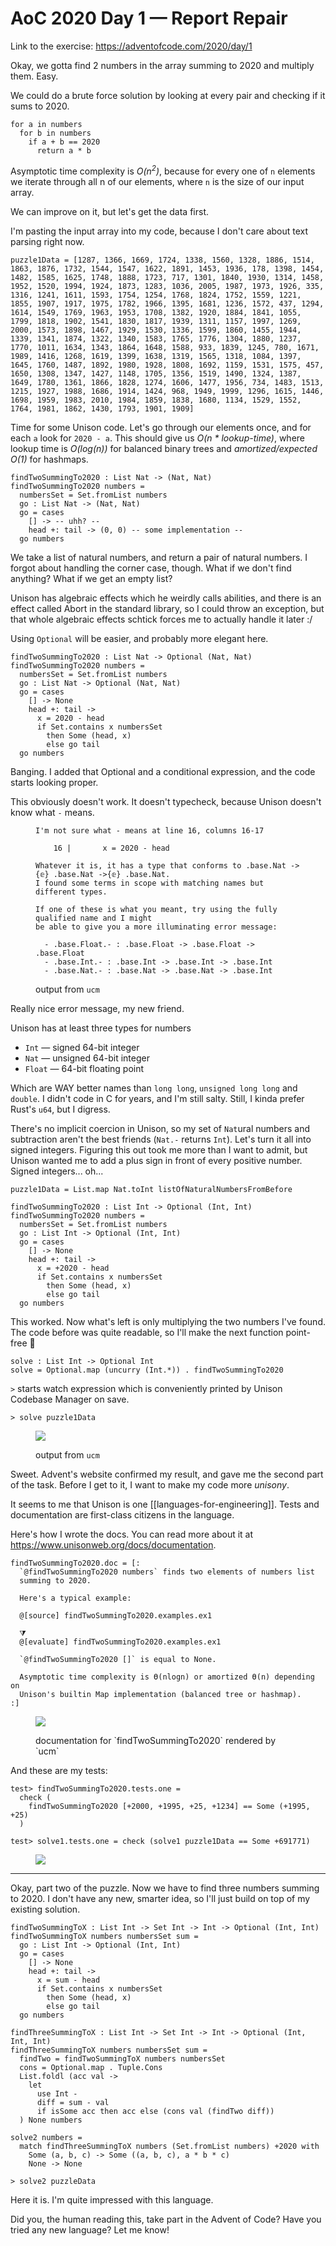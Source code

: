# AoC 2020 Day 1 — Report Repair

<BoxedText>

Link to the exercise: https://adventofcode.com/2020/day/1

</BoxedText>

Okay, we gotta find 2 numbers in the array summing to 2020 and multiply
them. Easy.

We could do a brute force solution by looking at every pair and checking if
it sums to 2020.

```
for a in numbers
  for b in numbers
    if a + b == 2020
      return a * b
```

Asymptotic time complexity is _O(n<sup>2</sup>)_, because for every one of
`n` elements we iterate through all n of our elements, where `n` is the size
of our input array.

We can improve on it, but let's get the data first.

I'm pasting the input array into my code, because I don't care about text
parsing right now.

```u
puzzle1Data = [1287, 1366, 1669, 1724, 1338, 1560, 1328, 1886, 1514, 1863, 1876, 1732, 1544, 1547, 1622, 1891, 1453, 1936, 178, 1398, 1454, 1482, 1585, 1625, 1748, 1888, 1723, 717, 1301, 1840, 1930, 1314, 1458, 1952, 1520, 1994, 1924, 1873, 1283, 1036, 2005, 1987, 1973, 1926, 335, 1316, 1241, 1611, 1593, 1754, 1254, 1768, 1824, 1752, 1559, 1221, 1855, 1907, 1917, 1975, 1782, 1966, 1395, 1681, 1236, 1572, 437, 1294, 1614, 1549, 1769, 1963, 1953, 1708, 1382, 1920, 1884, 1841, 1055, 1799, 1818, 1902, 1541, 1830, 1817, 1939, 1311, 1157, 1997, 1269, 2000, 1573, 1898, 1467, 1929, 1530, 1336, 1599, 1860, 1455, 1944, 1339, 1341, 1874, 1322, 1340, 1583, 1765, 1776, 1304, 1880, 1237, 1770, 1011, 1634, 1343, 1864, 1648, 1588, 933, 1839, 1245, 780, 1671, 1989, 1416, 1268, 1619, 1399, 1638, 1319, 1565, 1318, 1084, 1397, 1645, 1760, 1487, 1892, 1980, 1928, 1808, 1692, 1159, 1531, 1575, 457, 1650, 1308, 1347, 1427, 1148, 1705, 1356, 1519, 1490, 1324, 1387, 1649, 1780, 1361, 1866, 1828, 1274, 1606, 1477, 1956, 734, 1483, 1513, 1215, 1927, 1988, 1686, 1914, 1424, 968, 1949, 1999, 1296, 1615, 1446, 1698, 1959, 1983, 2010, 1984, 1859, 1838, 1680, 1134, 1529, 1552, 1764, 1981, 1862, 1430, 1793, 1901, 1909]
```

Time for some Unison code. Let's go through our elements once, and for each
`a` look for `2020 - a`. This should give us _O(n \* lookup-time)_, where
lookup time is _O(log(n))_ for balanced binary trees and _amortized/expected
O(1)_ for hashmaps.

```u
findTwoSummingTo2020 : List Nat -> (Nat, Nat)
findTwoSummingTo2020 numbers =
  numbersSet = Set.fromList numbers
  go : List Nat -> (Nat, Nat)
  go = cases
    [] -> -- uhh? --
    head +: tail -> (0, 0) -- some implementation --
  go numbers
```

We take a list of natural numbers, and return a pair of natural numbers. I
forgot about handling the corner case, though. What if we don't find
anything? What if we get an empty list?

Unison has algebraic effects which he weirdly calls abilities, and there is
an effect called Abort in the standard library, so I could throw an
exception, but that whole algebraic effects schtick forces me to actually
handle it later :/

Using `Optional` will be easier, and probably more elegant here.

```u
findTwoSummingTo2020 : List Nat -> Optional (Nat, Nat)
findTwoSummingTo2020 numbers =
  numbersSet = Set.fromList numbers
  go : List Nat -> Optional (Nat, Nat)
  go = cases
    [] -> None
    head +: tail ->
      x = 2020 - head
      if Set.contains x numbersSet
        then Some (head, x)
        else go tail
  go numbers
```

Banging. I added that Optional and a conditional expression, and the code
starts looking proper.

This obviously doesn't work. It doesn't typecheck, because Unison doesn't
know what `-` means.

<figure>

```
I'm not sure what - means at line 16, columns 16-17

    16 |       x = 2020 - head

Whatever it is, it has a type that conforms to .base.Nat ->{𝕖} .base.Nat ->{𝕖} .base.Nat.
I found some terms in scope with matching names but different types.

If one of these is what you meant, try using the fully qualified name and I might
be able to give you a more illuminating error message:

  - .base.Float.- : .base.Float -> .base.Float -> .base.Float
  - .base.Int.- : .base.Int -> .base.Int -> .base.Int
  - .base.Nat.- : .base.Nat -> .base.Nat -> .base.Int
```

<figcaption>output from <code>ucm</code></figcaption>

</figure>

Really nice error message, my new friend.

Unison has at least three types for numbers

- `Int` — signed 64-bit integer
- `Nat` — unsigned 64-bit integer
- `Float` — 64-bit floating point

Which are WAY better names than `long long`, `unsigned long long` and
`double`. I didn't code in C for years, and I'm still salty. Still, I kinda
prefer Rust's `u64`, but I digress.

There's no implicit coercion in Unison, so my set of `Nat`ural numbers and
subtraction aren't the best friends (`Nat.-` returns `Int`). Let's turn it
all into signed integers. Figuring this out took me more than I want to
admit, but Unison wanted me to add a plus sign in front of every positive
number. Signed integers... oh...

```u
puzzle1Data = List.map Nat.toInt listOfNaturalNumbersFromBefore

findTwoSummingTo2020 : List Int -> Optional (Int, Int)
findTwoSummingTo2020 numbers =
  numbersSet = Set.fromList numbers
  go : List Int -> Optional (Int, Int)
  go = cases
    [] -> None
    head +: tail ->
      x = +2020 - head
      if Set.contains x numbersSet
        then Some (head, x)
        else go tail
  go numbers
```

This worked. Now what's left is only multiplying the two numbers I've found.
The code before was quite readable, so I'll make the next function
point-free 🤣

```u
solve : List Int -> Optional Int
solve = Optional.map (uncurry (Int.*)) . findTwoSummingTo2020
```

`>` starts watch expression which is conveniently printed by Unison Codebase
Manager on save.

```
> solve puzzle1Data
```

<figure>

![](https://user-images.githubusercontent.com/15332326/101247033-26d1ef00-3717-11eb-96ef-3ab47611a853.png)

<figcaption>output from <code>ucm</code></figcaption>

</figure>

Sweet. Advent's website confirmed my result, and gave me the second part of
the task. Before I get to it, I want to make my code more _unisony_.

It seems to me that Unison is one [[languages-for-engineering]]. Tests and
documentation are first-class citizens in the language.

Here's how I wrote the docs. You can read more about it at
https://www.unisonweb.org/docs/documentation.

```u
findTwoSummingTo2020.doc = [:
  `@findTwoSummingTo2020 numbers` finds two elements of numbers list
  summing to 2020.

  Here's a typical example:

  @[source] findTwoSummingTo2020.examples.ex1

  ⧩
  @[evaluate] findTwoSummingTo2020.examples.ex1

  `@findTwoSummingTo2020 []` is equal to None.

  Asymptotic time complexity is ϴ(nlogn) or amortized ϴ(n) depending on
  Unison's builtin Map implementation (balanced tree or hashmap).
:]
```

<figure>

![](https://user-images.githubusercontent.com/15332326/101245638-76f88380-370e-11eb-8af5-171d562a087e.png)

<figcaption>documentation for `findTwoSummingTo2020` rendered by `ucm`</figcaption>
</figure>

And these are my tests:

```u
test> findTwoSummingTo2020.tests.one =
  check (
    findTwoSummingTo2020 [+2000, +1995, +25, +1234] == Some (+1995, +25)
  )

test> solve1.tests.one = check (solve1 puzzle1Data == Some +691771)
```

<figure>

![](https://user-images.githubusercontent.com/15332326/101259254-0a8a7e00-3728-11eb-8f5c-4c5744b0989b.png)

</figure>

---

Okay, part two of the puzzle. Now we have to find three numbers summing
to 2020. I don't have any new, smarter idea, so I'll just build on top of my
existing solution.

```u
findTwoSummingToX : List Int -> Set Int -> Int -> Optional (Int, Int)
findTwoSummingToX numbers numbersSet sum =
  go : List Int -> Optional (Int, Int)
  go = cases
    [] -> None
    head +: tail ->
      x = sum - head
      if Set.contains x numbersSet
        then Some (head, x)
        else go tail
  go numbers

findThreeSummingToX : List Int -> Set Int -> Int -> Optional (Int, Int, Int)
findThreeSummingToX numbers numbersSet sum =
  findTwo = findTwoSummingToX numbers numbersSet
  cons = Optional.map . Tuple.Cons
  List.foldl (acc val ->
    let
      use Int -
      diff = sum - val
      if isSome acc then acc else (cons val (findTwo diff))
  ) None numbers

solve2 numbers =
  match findThreeSummingToX numbers (Set.fromList numbers) +2020 with
    Some (a, b, c) -> Some ((a, b, c), a * b * c)
    None -> None

> solve2 puzzleData
```

Here it is. I'm quite impressed with this language.

Did you, the human reading this, take part in the Advent of Code? Have you
tried any new language? Let me know!
